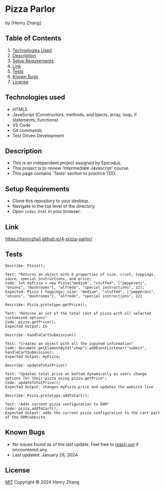 # Pizza Parlor
by [Henry Zhang]

## Table of Contents

1. [Technologies Used](#technologies-used)
2. [Description](#description)
3. [Setup Requirements](#setup-requirements)
4. [Link](#link)
5. [Tests](#tests)
6. [Known Bugs](#known-bugs)
7. [License](#license)

## Technologies used
- HTML5
- JavaScript (Constructors, methods, and bjects, array, loop, if statements, functions)
- VS Code
- Git commands
- Test Driven Development

## Description
- This is an independent project assigned by Epicodus. 
- This project is to review 'Intermediate Javascript' course. 
- This page contains 'Tests' section to practice TDD. 

## Setup Requirements
* Clone this repository to your desktop.
* Navigate to the top level of the directory. 
* Open `index.html` in your browser. 

## Link
https://henryzha1.github.io/4-pizza-parlor/

## Tests
```
Describe: Pizza();  
 
Test: "Returns an object with 6 properties of size, crust, toppings, sauce, special instructions, and price;  
Code: let myPizza = new Pizza("medium", "stuffed", ["pepperoni", "onions", "mushrooms"], "alfredo", "special instructions", 12);
Expected: Pizza { toppings: size: "medium", "stuffed", ["pepperoni", "onions", "mushrooms"], "alfredo", "special instructions", 12}

Describe: Pizza.prototype.getPrice();

Test: "Returns an int of the total cost of pizza with all selected customized options"
Code: pizza.getPrice();
Expected Output: 15 

Describe: handleCartSubmission()

Test: "Creates an object with all the inputed information"
Code: document.getElementById("shop").addEventListener("submit", handleCartSubmission);
Expected Output: myPizza;

Describe: updateTotalPrice()

Test: "Updates total price at bottom dynamically as users change options for their pizza using pizza.getPrice";
Code: updateTotalPrice();
Expected Output: changes myPizza.price and updates the website live

Describe: Pizza.prototype.addToCart();

Test: "Adds current pizza configuration to DOM"
Code: pizza.addToCart();
Expected Output: adds the current pizza configuration to the cart part of the DOM/website.
```
## Known Bugs
- No issues found as of the last update. Feel free to [reach out](mailto:henz51111@gmail.com) if encountered any.
- Last updated: January 26, 2024

## License
[MIT](/LICENSE.txt)
Copyright © 2024 Henry Zhang